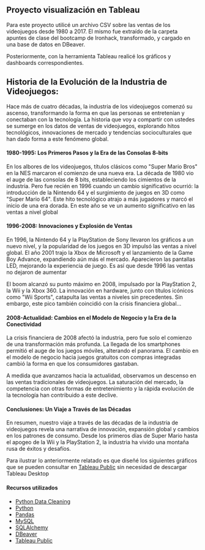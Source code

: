 ## Proyecto visualización en Tableau

Para este proyecto utilicé un archivo CSV sobre las ventas de los videojuegos desde 1980 a 2017. El mismo fue extraído de la carpeta apuntes de clase del bootcamp de Ironhack, transformado, y cargado en una base de datos en DBeaver.

Posteriormente, con la herramienta Tableau realicé los gráficos y dashboards correspondientes.

## Historia de la Evolución de la Industria de Videojuegos:

Hace más de cuatro décadas, la industria de los videojuegos comenzó su ascenso, transformando la forma en que las personas se entretenían y conectaban con la tecnología. La historia que voy a compartir con ustedes se sumerge en los datos de ventas de videojuegos, explorando hitos tecnológicos, innovaciones de mercado y tendencias socioculturales que han dado forma a este fenómeno global.

#### 1980-1995: Los Primeros Pasos y la Era de las Consolas 8-bits

En los albores de los videojuegos, títulos clásicos como "Super Mario Bros" en la NES marcaron el comienzo de una nueva era. La década de 1980 vio el auge de las consolas de 8 bits, estableciendo los cimientos de la industria. Pero fue recién en 1996 cuando un cambio significativo ocurrió: la introducción de la Nintendo 64 y el surgimiento de juegos en 3D como "Super Mario 64". Este hito tecnológico atrajo a más jugadores y marcó el inicio de una era dorada. En este año se ve un  aumento significativo en las ventas a nivel global

#### 1996-2008: Innovaciones y Explosión de Ventas

En 1996, la Nintendo 64 y la PlayStation de Sony llevaron los gráficos a un nuevo nivel, y la popularidad de los juegos en 3D impulsó las ventas a nivel global. El año 2001 trajo la Xbox de Microsoft y el lanzamiento de la Game Boy Advance, expandiendo aún más el mercado. Aparecieron las pantallas LED, mejorando la experiencia de juego. Es así que desde 1996 las ventas no dejaron de aumentar

El boom alcanzó su punto máximo en 2008, impulsado por la PlayStation 2, la Wii y la Xbox 360. La innovación en hardware, junto con títulos icónicos como "Wii Sports", catapulta las ventas a niveles sin precedentes. Sin embargo, este pico también coincidió con la crisis financiera global...

#### 2008-Actualidad: Cambios en el Modelo de Negocio y la Era de la Conectividad

La crisis financiera de 2008 afectó la industria, pero fue solo el comienzo de una transformación más profunda. La llegada de los smartphones permitió el auge de los juegos móviles, alterando el panorama. El cambio en el modelo de negocio hacia juegos gratuitos con compras integradas cambió la forma en que los consumidores gastaban.

A medida que avanzamos hacia la actualidad, observamos un descenso en las ventas tradicionales de videojuegos. La saturación del mercado, la competencia con otras formas de entretenimiento y la rápida evolución de la tecnología han contribuido a este declive.

#### Conclusiones: Un Viaje a Través de las Décadas

En resumen, nuestro viaje a través de las décadas de la industria de videojuegos revela una narrativa de innovación, expansión global y cambios en los patrones de consumo. Desde los primeros días de Super Mario hasta el apogeo de la Wii y la PlayStation 2, la industria ha vivido una montaña rusa de éxitos y desafíos.

Para ilustrar lo anteriormente relatado es que diseñé los siguientes gráficos que se pueden consultar en [Tableau Public](https://public.tableau.com/app/profile/yanina.fontana/viz/Proyectovisualizacin_16998277177090/Dashboard2) sin necesidad de descargar Tableau Desktop

#### Recursos utilizados

* [Python Data Cleaning]([https://realpython.com/python-data-cleaning-numpy-pandas/#python-data-cleaning-recap-and-resources]())
* [Python](https://docs.python.org/3/library/functions.html)
* [Pandas](https://pandas.pydata.org/docs/)
* [MySQL](https://www.mysql.com/)
* [SQLAlchemy](https://www.sqlalchemy.org/)
* [DBeaver](https://dbeaver.com/docs/dbeaver/)
* [Tableau Public](https://www.tableau.com/es-es/community/public)
